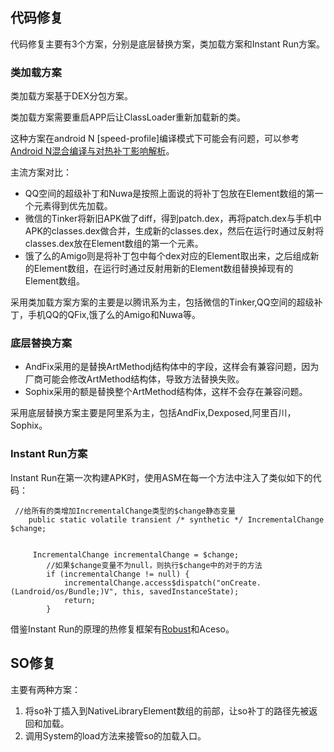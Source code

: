 
## 代码修复
代码修复主要有3个方案，分别是底层替换方案，类加载方案和Instant Run方案。

### 类加载方案
类加载方案基于DEX分包方案。

类加载方案需要重启APP后让ClassLoader重新加载新的类。

这种方案在android N [speed-profile]编译模式下可能会有问题，可以参考[Android N混合编译与对热补丁影响解析](https://mp.weixin.qq.com/s?__biz=MzAwNDY1ODY2OQ==&mid=2649286341&idx=1&sn=054d595af6e824cbe4edd79427fc2706&scene=0#wechat_redirect)。

主流方案对比：
- QQ空间的超级补丁和Nuwa是按照上面说的将补丁包放在Element数组的第一个元素得到优先加载。
- 微信的Tinker将新旧APK做了diff，得到patch.dex，再将patch.dex与手机中APK的classes.dex做合并，生成新的classes.dex，然后在运行时通过反射将classes.dex放在Element数组的第一个元素。
- 饿了么的Amigo则是将补丁包中每个dex对应的Element取出来，之后组成新的Element数组，在运行时通过反射用新的Element数组替换掉现有的Element数组。

采用类加载方案方案的主要是以腾讯系为主，包括微信的Tinker,QQ空间的超级补丁，手机QQ的QFix,饿了么的Amigo和Nuwa等。

### 底层替换方案
- AndFix采用的是替换ArtMethodj结构体中的字段，这样会有兼容问题，因为厂商可能会修改ArtMethod结构体，导致方法替换失败。
- Sophix采用的额是替换整个ArtMethod结构体，这样不会存在兼容问题。

采用底层替换方案主要是阿里系为主，包括AndFix,Dexposed,阿里百川，Sophix。


### Instant Run方案
Instant Run在第一次构建APK时，使用ASM在每一个方法中注入了类似如下的代码：


```
 //给所有的类增加IncrementalChange类型的$change静态变量
    public static volatile transient /* synthetic */ IncrementalChange $change;
    
    
     IncrementalChange incrementalChange = $change;
        //如果$change变量不为null，则执行$change中的对于的方法
        if (incrementalChange != null) {
            incrementalChange.access$dispatch("onCreate.(Landroid/os/Bundle;)V", this, savedInstanceState);
            return;
        }

```


借鉴Instant Run的原理的热修复框架有[Robust](https://tech.meituan.com/2016/09/14/android-robust.html)和Aceso。


## SO修复
主要有两种方案：
1. 将so补丁插入到NativeLibraryElement数组的前部，让so补丁的路径先被返回和加载。
2. 调用System的load方法来接管so的加载入口。
